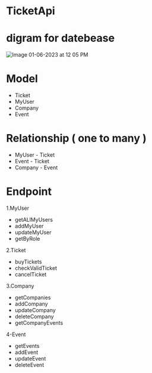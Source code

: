 
# TicketApi

# digram for datebease

![Image 01-06-2023 at 12 05 PM](https://github.com/ProgramerNawaf/TicketApi/assets/65816656/73aee4b2-a359-4036-ab2d-15e804febb26)


# Model 
- Ticket
- MyUser
- Company
- Event

# Relationship ( one to many )
- MyUser - Ticket 
- Event - Ticket
- Company - Event

# Endpoint
1.MyUser
- getALlMyUsers
- addMyUser
- updateMyUser
- getByRole

2.Ticket
- buyTickets
- checkValidTicket
- cancelTicket


3.Company
- getCompanies
- addCompany
- updateCompany
- deleteCompany
- getCompanyEvents

4-Event
- getEvents
- addEvent
- updateEvent
- deleteEvent




 
